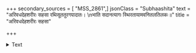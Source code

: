 +++
secondary_sources = [ "MSS_2861",]
jsonClass = "Subhaashita"
text = "अरिवधदेहशरीरः सहसा रथिसूततुरगपादातः।  \nभाति सदानत्यागः स्थिरतायामवनितलतिलकः॥"
title = "अरिवधदेहशरीरः सहसा"

+++

<details><summary>Text</summary>

अरिवधदेहशरीरः सहसा रथिसूततुरगपादातः।  
भाति सदानत्यागः स्थिरतायामवनितलतिलकः॥
</details>
